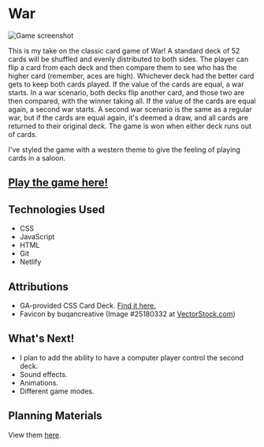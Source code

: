 # War

![Game screenshot](https://github.com/trentonwahr/war-game/blob/main/images/war-screenshot3.png)

This is my take on the classic card game of War! A standard deck of 52 cards will be shuffled and evenly distributed to both sides. The player can flip a card from each deck and then compare them to see who has the higher card (remember, aces are high). Whichever deck had the better card gets to keep both cards played. If the value of the cards are equal, a war starts. In a war scenario, both decks flip another card, and those two are then compared, with the winner taking all. If the value of the cards are equal again, a second war starts. A second war scenario is the same as a regular war, but if the cards are equal again, it's deemed a draw, and all cards are returned to their original deck. The game is won when either deck runs out of cards.

I've styled the game with a western theme to give the feeling of playing cards in a saloon.

## [Play the game here!](https://war-twahr.netlify.app/)

## Technologies Used

- CSS
- JavaScript
- HTML
- Git
- Netlify

## Attributions

- GA-provided CSS Card Deck. [Find it here.](https://github.com/SEI-Remote/css-card-deck)
- Favicon by buqancreative (Image #25180332 at [VectorStock.com](https://www.vectorstock.com/royalty-free-vector/cowboy-hat-clip-art-vector-25180332))

## What's Next!

- I plan to add the ability to have a computer player control the second deck.
- Sound effects.
- Animations.
- Different game modes.
  
## Planning Materials

View them [here](https://docs.google.com/document/d/1AwzRQWcbaWlxdEkhSOctYi0kRlScxK0zJQyHr9HsSPg/edit?usp=sharing).

